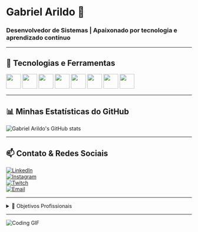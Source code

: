 # Gabriel Arildo 👋

### Desenvolvedor de Sistemas | Apaixonado por tecnologia e aprendizado contínuo

---

## 🚀 Tecnologias e Ferramentas

<div>
  <img src="https://cdn.jsdelivr.net/gh/devicons/devicon/icons/vscode/vscode-original.svg" height="40"/>
  <img src="https://cdn.jsdelivr.net/gh/devicons/devicon/icons/java/java-original.svg" height="40"/>
  <img src="https://cdn.jsdelivr.net/gh/devicons/devicon/icons/c/c-original.svg" height="40"/>
  <img src="https://cdn.jsdelivr.net/gh/devicons/devicon/icons/git/git-original.svg" height="40"/>
  <img src="https://cdn.jsdelivr.net/gh/devicons/devicon/icons/github/github-original.svg" height="40"/>
  <img src="https://cdn.jsdelivr.net/gh/devicons/devicon/icons/mysql/mysql-original.svg" height="40"/>
  <img src="https://cdn.jsdelivr.net/gh/devicons/devicon/icons/html5/html5-original.svg" height="40"/>
  <img src="https://cdn.jsdelivr.net/gh/devicons/devicon/icons/css3/css3-original.svg" height="40"/>
</div>

---

## 📊 Minhas Estatísticas do GitHub

![Gabriel Arildo's GitHub stats](https://github-readme-stats.vercel.app/api?username=gabrielarildo48&show_icons=true&theme=dark&count_private=true)

---

## 📫 Contato & Redes Sociais

[![LinkedIn](https://img.shields.io/badge/LinkedIn-0077B5?style=flat&logo=linkedin&logoColor=white)](https://www.linkedin.com/in/gabriel-arildo-74720120a/)  
[![Instagram](https://img.shields.io/badge/Instagram-E4405F?style=flat&logo=instagram&logoColor=white)](https://www.instagram.com/gabriel.g_fa/)  
[![Twitch](https://img.shields.io/badge/Twitch-9146FF?style=flat&logo=twitch&logoColor=white)](https://www.twitch.tv/mitakisuki)  
[![Email](https://img.shields.io/badge/Email-D14836?style=flat&logo=gmail&logoColor=white)](mailto:gabrielarildo48@gmail.com)

---

<details>
  <summary>🎯 Objetivos Profissionais</summary>

- Evoluir como desenvolvedor full stack, focando em sistemas escaláveis e limpos  
- Contribuir para projetos open source  
- Aprender novas tecnologias e metodologias ágeis

</details>

---

![Coding GIF](https://media.giphy.com/media/hvRJCLFzcasrR4ia7z/giphy.gif)
